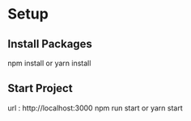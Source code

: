 # Setup
## Install Packages
npm install or yarn install

## Start Project
url : http://localhost:3000 npm run start or yarn start